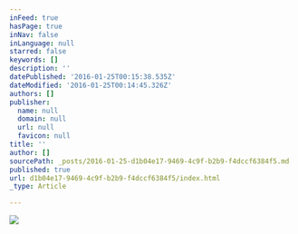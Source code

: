 ```yaml
---
inFeed: true
hasPage: true
inNav: false
inLanguage: null
starred: false
keywords: []
description: ''
datePublished: '2016-01-25T00:15:38.535Z'
dateModified: '2016-01-25T00:14:45.326Z'
authors: []
publisher:
  name: null
  domain: null
  url: null
  favicon: null
title: ''
author: []
sourcePath: _posts/2016-01-25-d1b04e17-9469-4c9f-b2b9-f4dccf6384f5.md
published: true
url: d1b04e17-9469-4c9f-b2b9-f4dccf6384f5/index.html
_type: Article

---
```

![](https://the-grid-user-content.s3-us-west-2.amazonaws.com/27443494-c046-4361-a81a-4e28f0922c4f.jpg)